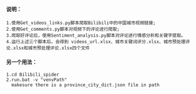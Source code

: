 #### 说明： ####
    1.使用Get_videos_links.py脚本爬取Bilibili中的中国城市视频链接;
    2.使用Get_comments.py脚本对视频下的评论进行爬取;
    3.爬取好评论后，使用Sentiment_analysis.py脚本对评论进行情感分析和关键字提取。
    4.运行上述三个脚本后，会得到 videos_url.xlsx、城市关键词评分.xlsx、城市预处理评论.xlsx和城市预处理评论.xlsx四个文件

#### 另一个用法： ####
    1.cd Bilibili_spider
    2.run.bat -v "venvPath"
      makesure there is a province_city_dict.json file in path
